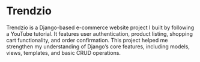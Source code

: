 # Trendzio
Trendzio is a Django-based e-commerce website project I built by following a YouTube tutorial. It features user authentication, product listing, shopping cart functionality, and order confirmation. This project helped me strengthen my understanding of Django’s core features, including models, views, templates, and basic CRUD operations.
